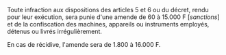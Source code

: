 Toute infraction aux dispositions des articles 5 et 6 ou du décret, rendu pour leur exécution, sera punie d'une amende de 60 à 15.000 F [*sanctions*] et de la confiscation des machines, appareils ou instruments employés, détenus ou livrés irrégulièrement.

En cas de récidive, l'amende sera de 1.800 à 16.000 F.
